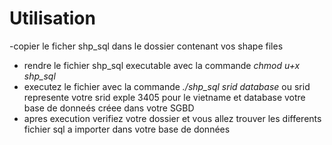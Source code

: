 # Utilisation 
-copier le ficher shp_sql dans le dossier contenant vos shape files 
- rendre le fichier shp_sql executable avec la commande *chmod u+x shp_sql*
- executez le fichier avec la commande *./shp_sql srid  database* ou srid represente votre srid exple 3405 pour le vietname et database votre base de donneés créee dans votre SGBD
- apres execution verifiez votre dossier et vous allez trouver les differents fichier sql a importer dans votre base de données


